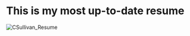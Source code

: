# This is my most up-to-date resume



![CSullivan_Resume](https://github.com/colbySullivan/resume/assets/88957296/e5948ae0-9b64-4a42-aead-ba10e4de5132)

